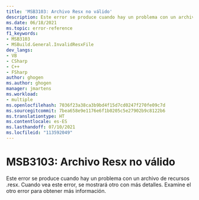 ```yaml
---
title: 'MSB3103: Archivo Resx no válido'
description: Este error se produce cuando hay un problema con un archivo de recursos .resx.
ms.date: 06/18/2021
ms.topic: error-reference
f1_keywords:
- MSB3103
- MSBuild.General.InvalidResxFile
dev_langs:
- VB
- CSharp
- C++
- FSharp
author: ghogen
ms.author: ghogen
manager: jmartens
ms.workload:
- multiple
ms.openlocfilehash: 7036f23a38ca3b9bd4f15d7cd0247f270fe09c7d
ms.sourcegitcommit: 7bea658e9e1176e6f1b0205c5e27902b9c8122b6
ms.translationtype: HT
ms.contentlocale: es-ES
ms.lasthandoff: 07/10/2021
ms.locfileid: "113592049"
---
```

# <a name="msb3103-invalid-resx-file"></a>MSB3103: Archivo Resx no válido

Este error se produce cuando hay un problema con un archivo de recursos .resx. Cuando vea este error, se mostrará otro con más detalles. Examine el otro error para obtener más información.
